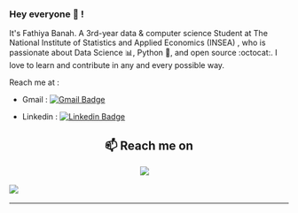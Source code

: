 ### Hey everyone 👋 !

It's Fathiya Banah.
A 3rd-year data & computer science Student at The National Institute of Statistics and Applied Economics (INSEA) , who is passionate about Data Science :bar_chart:, Python :snake:, and open source :octocat:. I love to learn and contribute in any and every possible way.


<!-- Actual text -->

Reach me at  :

- Gmail : [![Gmail Badge](https://img.shields.io/badge/-banah.fathiya@gmail.com-c14438?style=plastic&logo=Gmail&logoColor=white&link=mailto:banah.fathiya@gmail.com)](mailto:banah.fathiya@gmail.com)

- Linkedin : [![Linkedin Badge](https://img.shields.io/badge/-Fathiya_Banah-blue?style=plastic&logo=Linkedin&logoColor=white&link=https://www.linkedin.com/in/fathiya-banah/)](https://www.linkedin.com/in/fathiya-banah/)


<h2  align="center">📫 Reach me on</h2>
<p align="center">
  <a target="_blank"href="https://www.linkedin.com/in/fathiya-banah/"><img src="https://img.shields.io/badge/linkedin-%230077B5.svg?&style=for-the-badge&logo=linkedin&logoColor=white" /></a>&nbsp;&nbsp;&nbsp;&nbsp;

  <a href="mailto:banah.fathiya@gmail.com?subject=Hello%20Ileri,%20From%20Github"><img src="https://img.shields.io/badge/gmail-%23D14836.svg?&style=for-the-badge&logo=gmail&logoColor=white" /></a>&nbsp;&nbsp;&nbsp;&nbsp;
</p>

<hr>








	
<!--
**f-banah/f-banah** is a ✨ _special_ ✨ repository because its `README.md` (this file) appears on your GitHub profile.

Here are some ideas to get you started:

- 🔭 I’m currently working on ...
- 🌱 I’m currently learning ...
- 👯 I’m looking to collaborate on ...
- 🤔 I’m looking for help with ...
- 💬 Ask me about ...
- 📫 How to reach me: ...
- 😄 Pronouns: ...
- ⚡ Fun fact: ...
-->
